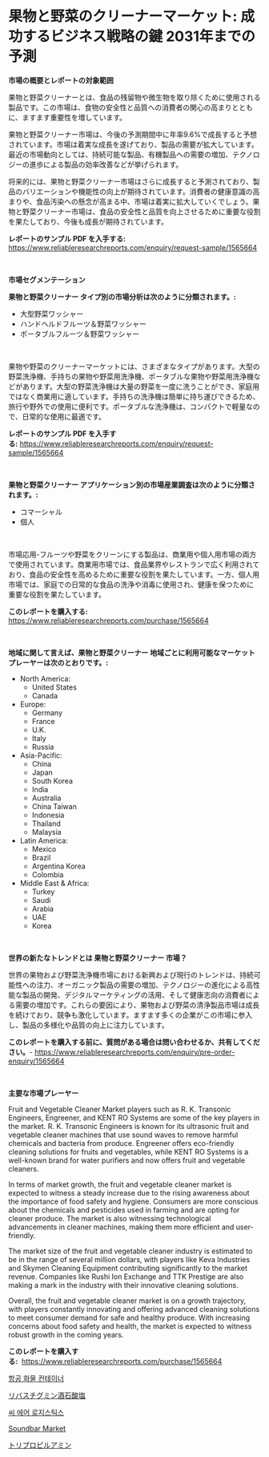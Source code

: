 <p><h1>果物と野菜のクリーナーマーケット: 成功するビジネス戦略の鍵 2031年までの予測</h1></p><p><strong>市場の概要とレポートの対象範囲</strong></p>
<p><p>果物と野菜クリーナーとは、食品の残留物や微生物を取り除くために使用される製品です。この市場は、食物の安全性と品質への消費者の関心の高まりとともに、ますます重要性を増しています。</p><p>果物と野菜クリーナー市場は、今後の予測期間中に年率9.6%で成長すると予想されています。市場は着実な成長を遂げており、製品の需要が拡大しています。最近の市場動向としては、持続可能な製品、有機製品への需要の増加、テクノロジーの進歩による製品の効率改善などが挙げられます。</p><p>将来的には、果物と野菜クリーナー市場はさらに成長すると予測されており、製品のバリエーションや機能性の向上が期待されています。消費者の健康意識の高まりや、食品汚染への懸念が高まる中、市場は着実に拡大していくでしょう。果物と野菜クリーナー市場は、食品の安全性と品質を向上させるために重要な役割を果たしており、今後も成長が期待されています。</p></p>
<p><strong>レポートのサンプル PDF を入手する:</strong> <a href="https://www.reliableresearchreports.com/enquiry/request-sample/1565664">https://www.reliableresearchreports.com/enquiry/request-sample/1565664</a></p>
<p>&nbsp;</p>
<p><strong>市場セグメンテーション</strong></p>
<p><strong>果物と野菜クリーナー タイプ別の市場分析は次のように分類されます。:</strong></p>
<p><ul><li>大型野菜ワッシャー</li><li>ハンドヘルドフルーツ＆野菜ワッシャー</li><li>ポータブルフルーツ＆野菜ワッシャー</li></ul></p>
<p>&nbsp;</p>
<p><p>果物や野菜のクリーナーマーケットには、さまざまなタイプがあります。大型の野菜洗浄機、手持ちの果物や野菜用洗浄機、ポータブルな果物や野菜用洗浄機などがあります。大型の野菜洗浄機は大量の野菜を一度に洗うことができ、家庭用ではなく商業用に適しています。手持ちの洗浄機は簡単に持ち運びできるため、旅行や野外での使用に便利です。ポータブルな洗浄機は、コンパクトで軽量なので、日常的な使用に最適です。</p></p>
<p><strong>レポートのサンプル PDF を入手する:</strong>&nbsp;<a href="https://www.reliableresearchreports.com/enquiry/request-sample/1565664">https://www.reliableresearchreports.com/enquiry/request-sample/1565664</a></p>
<p>&nbsp;</p>
<p><strong> 果物と野菜クリーナー アプリケーション別の市場産業調査は次のように分類されます。:</strong></p>
<p><ul><li>コマーシャル</li><li>個人</li></ul></p>
<p>&nbsp;</p>
<p><p>市場応用-フルーツや野菜をクリーンにする製品は、商業用や個人用市場の両方で使用されています。商業用市場では、食品業界やレストランで広く利用されており、食品の安全性を高めるために重要な役割を果たしています。一方、個人用市場では、家庭での日常的な食品の洗浄や消毒に使用され、健康を保つために重要な役割を果たしています。</p></p>
<p><strong>このレポートを購入する:</strong>&nbsp; <a href="https://www.reliableresearchreports.com/purchase/1565664">https://www.reliableresearchreports.com/purchase/1565664</a></p>
<p>&nbsp;</p>
<p><strong>地域に関して言えば、果物と野菜クリーナー 地域ごとに利用可能なマーケットプレーヤーは次のとおりです。:</strong></p>
<p><ul>
    <li>
        North America:
        <ul>
            <li>United States</li>
            <li>Canada</li>
        </ul>
    </li>
    <li>
        Europe:
        <ul>
            <li>Germany</li>
            <li>France</li>
            <li>U.K.</li>
            <li>Italy</li>
            <li>Russia</li>
        </ul>
    </li>
    <li>
        Asia-Pacific:
        <ul>
            <li>China</li>
            <li>Japan</li>
            <li>South Korea</li>
            <li>India</li>
            <li>Australia</li>
            <li>China Taiwan</li>
            <li>Indonesia</li>
            <li>Thailand</li>
            <li>Malaysia</li>
        </ul>
    </li>
    <li>
        Latin America:
        <ul>
            <li>Mexico</li>
            <li>Brazil</li>
            <li>Argentina Korea</li>
            <li>Colombia</li>
        </ul>
    </li>
    <li>
        Middle East & Africa:
        <ul>
            <li>Turkey</li>
            <li>Saudi</li>
            <li>Arabia</li>
            <li>UAE</li>
            <li>Korea</li>
        </ul>
    </li>
    </ul></p>
<p>&nbsp;</p>
<p><strong>世界の新たなトレンドとは 果物と野菜クリーナー 市場？</strong></p>
<p><p>世界の果物および野菜洗浄機市場における新興および現行のトレンドは、持続可能性への注力、オーガニック製品の需要の増加、テクノロジーの進化による高性能な製品の開発、デジタルマーケティングの活用、そして健康志向の消費者による需要の増加です。これらの要因により、果物および野菜の清浄製品市場は成長を続けており、競争も激化しています。ますます多くの企業がこの市場に参入し、製品の多様化や品質の向上に注力しています。</p></p>
<p><strong>このレポートを購入する前に、質問がある場合は問い合わせるか、共有してください。</strong>- <a href="https://www.reliableresearchreports.com/enquiry/pre-order-enquiry/1565664">https://www.reliableresearchreports.com/enquiry/pre-order-enquiry/1565664</a></p>
<p>&nbsp;</p>
<p><strong>主要な市場プレーヤー</strong></p>
<p><p>Fruit and Vegetable Cleaner Market players such as R. K. Transonic Engineers, Engreener, and KENT RO Systems are some of the key players in the market. R. K. Transonic Engineers is known for its ultrasonic fruit and vegetable cleaner machines that use sound waves to remove harmful chemicals and bacteria from produce. Engreener offers eco-friendly cleaning solutions for fruits and vegetables, while KENT RO Systems is a well-known brand for water purifiers and now offers fruit and vegetable cleaners.</p><p>In terms of market growth, the fruit and vegetable cleaner market is expected to witness a steady increase due to the rising awareness about the importance of food safety and hygiene. Consumers are more conscious about the chemicals and pesticides used in farming and are opting for cleaner produce. The market is also witnessing technological advancements in cleaner machines, making them more efficient and user-friendly.</p><p>The market size of the fruit and vegetable cleaner industry is estimated to be in the range of several million dollars, with players like Keva Industries and Skymen Cleaning Equipment contributing significantly to the market revenue. Companies like Rushi Ion Exchange and TTK Prestige are also making a mark in the industry with their innovative cleaning solutions.</p><p>Overall, the fruit and vegetable cleaner market is on a growth trajectory, with players constantly innovating and offering advanced cleaning solutions to meet consumer demand for safe and healthy produce. With increasing concerns about food safety and health, the market is expected to witness robust growth in the coming years.</p></p>
<p><strong>このレポートを購入する:</strong>&nbsp;&nbsp;<a href="https://www.reliableresearchreports.com/purchase/1565664">https://www.reliableresearchreports.com/purchase/1565664</a></p>
<p><p><a href="https://github.com/TimmyMann6767/Market-Research-Report-List-1/blob/main/34559525165.md">항공 화물 컨테이너</a></p><p><a href="https://medium.com/@ryleebauch2023/%E3%83%AA%E3%83%90%E3%82%B9%E3%83%81%E3%82%B0%E3%83%9F%E3%83%B3%E9%85%92%E7%9F%B3%E9%85%B8%E5%A1%A9%E5%B8%82%E5%A0%B4%E3%81%AE%E8%A6%8B%E8%A7%A3-%E5%B8%82%E5%A0%B4%E5%8B%95%E5%90%91-%E6%88%90%E9%95%B7-2024%E5%B9%B4%E3%81%8B%E3%82%892031%E5%B9%B4%E3%81%BE%E3%81%A7%E3%81%AE%E4%BA%88%E6%B8%AC-8a6b6135569b">リバスチグミン酒石酸塩</a></p><p><a href="https://github.com/JeromeRtyau89966/Market-Research-Report-List-1/blob/main/51403385166.md">씨 에어 로지스틱스</a></p><p><a href="https://github.com/Airanohannonzb68e5pb53oc1/Market-Research-Report-List-1/blob/main/soundbar-market.md">Soundbar Market</a></p><p><a href="https://medium.com/@alenaieme/%E3%83%88%E3%83%AA%E3%83%97%E3%83%AD%E3%83%94%E3%83%AB%E3%82%A2%E3%83%9F%E3%83%B3%E5%B8%82%E5%A0%B4%E3%81%AE%E5%88%86%E6%9E%90-%E3%82%B0%E3%83%AD%E3%83%BC%E3%83%90%E3%83%AB%E7%94%A3%E6%A5%AD%E3%81%AE%E5%B1%95%E6%9C%9B%E3%81%A8%E4%BA%88%E6%B8%AC-2024%E5%B9%B4%E3%81%8B%E3%82%892031%E5%B9%B4-7524c40ada1a">トリプロピルアミン</a></p></p>